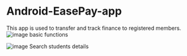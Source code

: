 # Android-EasePay-app
This app is used to transfer and track finance to registered members.
![image](https://github.com/jbayensu/Android-EasePay-app/assets/65293887/52601aff-985f-4d06-b89c-b3faf524f853)
basic functions

![image](https://github.com/jbayensu/Android-EasePay-app/assets/65293887/42a187fc-edc7-4ece-bae2-e584863ccfe0)
Search students details

